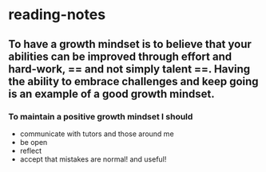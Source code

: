 # reading-notes


## To have a growth mindset is to believe that your abilities can be improved through effort and hard-work, == and not simply talent ==. Having the ability to embrace challenges and keep going is an example of a good growth mindset. 

### To maintain a positive growth mindset I should 

- communicate with tutors and those around me
- be open
- reflect
- accept that mistakes are normal! and useful! 
